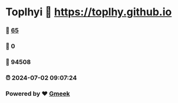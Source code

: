 # Toplhyi :link: https://toplhy.github.io 
### :page_facing_up: [65](https://toplhy.github.io/tag.html) 
### :speech_balloon: 0 
### :hibiscus: 94508 
### :alarm_clock: 2024-07-02 09:07:24 
### Powered by :heart: [Gmeek](https://github.com/Meekdai/Gmeek)
